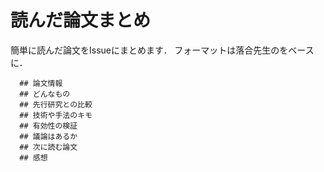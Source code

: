 # 読んだ論文まとめ
簡単に読んだ論文をIssueにまとめます．
フォーマットは落合先生のをベースに．

~~~
  ## 論文情報
  ## どんなもの
  ## 先行研究との比較
  ## 技術や手法のキモ
  ## 有効性の検証
  ## 議論はあるか
  ## 次に読む論文
  ## 感想
~~~
